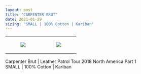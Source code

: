```yaml
---
layout: post
title: "CARPENTER BRUT"
date: 2021-01-29
sizing: "SMALL | 100% Cotton | Kariban"
---
```




<table style="width:100%;"><tr><td style="vertical-align:top;">
      <figure class="tmblr-full" data-orig-height="2048" data-orig-width="1365" data-orig-src="https://concertshirts.netlify.app/shirts/0583/0583-01.jpg"><img src="https://64.media.tumblr.com/b1615f63ccb0817813a2d535224f232c/f8b9772bc68fa0a8-90/s540x810/b1bf9dde08d357c3ca4545a0234bbb732946db78.jpg" data-orig-height="2048" data-orig-width="1365" data-orig-src="https://concertshirts.netlify.app/shirts/0583/0583-01.jpg"/></figure></td>
    <td style="vertical-align:top;">
      <figure class="tmblr-full" data-orig-height="2048" data-orig-width="1365" data-orig-src="https://concertshirts.netlify.app/shirts/0583/0583-02.jpg"><img src="https://64.media.tumblr.com/1e68ba4d83d8001e25cd1f5124ff112f/f8b9772bc68fa0a8-e7/s540x810/9314674639cbeb6d7c509fa18be99b6d4f7291f4.jpg" data-orig-height="2048" data-orig-width="1365" data-orig-src="https://concertshirts.netlify.app/shirts/0583/0583-02.jpg"/></figure></td>
  </tr></table><p>
  Carpenter Brut | Leather Patrol Tour 2018 North America Part 1<br/>SMALL | 100% Cotton | Kariban
</p>
